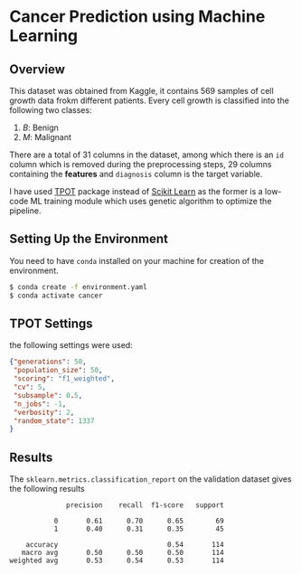 # Cancer Prediction using Machine Learning

## Overview

This dataset was obtained from Kaggle, it contains $569$ samples of cell growth data frokm different patients. Every cell growth is classified into the following two classes:

1. $B$: Benign
2. $M$: Malignant

There are a total of 31 columns in the dataset, among which there is an `id` column which is removed during the preprocessing steps, 29 columns containing the __features__ and `diagnosis` column is the target variable.

I have used [TPOT](https://github.com/EpistasisLab/tpot) package instead of [Scikit Learn](https://github.com/scikit-learn/scikit-learn) as the former is a low-code ML training module which uses genetic algorithm to optimize the pipeline.

## Setting Up the Environment

You need to have `conda` installed on your machine for creation of the environment.

```bash
$ conda create -f environment.yaml
$ conda activate cancer
```

## TPOT Settings

the following settings were used:
```json
{"generations": 50,
 "population_size": 50,
 "scoring": "f1_weighted",
 "cv": 5,
 "subsample": 0.5,
 "n_jobs": -1,
 "verbosity": 2,
 "random_state": 1337
}
```

## Results

The `sklearn.metrics.classification_report` on the validation dataset gives the following results
```
              precision    recall  f1-score   support

           0       0.61      0.70      0.65        69
           1       0.40      0.31      0.35        45

    accuracy                           0.54       114
   macro avg       0.50      0.50      0.50       114
weighted avg       0.53      0.54      0.53       114
```